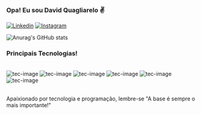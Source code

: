 ### Opa! Eu sou David Quagliarelo ✌️

[![Linkedin](https://img.shields.io/badge/LinkedIn-0077B5?style=for-the-badge&logo=linkedin&logoColor=white)](https://www.linkedin.com/in/david-quagliarelo/) [![Instagram](https://img.shields.io/badge/Instagram-E4405F?style=for-the-badge&logo=instagram&logoColor=white)](https://www.instagram.com/dev_quagliarelo/)

![Anurag's GitHub stats](https://github-readme-stats.vercel.app/api?username=DavidQuagliarelodev&show_icons=true&theme=dracula)

### Principais Tecnologias!

<div style ="display: inline_block"><br>
<img align="center" alt="tec-image" src="https://img.shields.io/badge/Ruby-CC342D?style=for-the-badge&logo=ruby&logoColor=white">

<img align="center" alt="tec-image" src="https://img.shields.io/badge/Ruby_on_Rails-CC0000?style=for-the-badge&logo=ruby-on-rails&logoColor=white">


<img align="center" alt="tec-image" src="https://img.shields.io/badge/Node.js-43853D?style=for-the-badge&logo=node.js&logoColor=white">

<img align="center" alt="tec-image" src="https://img.shields.io/badge/JavaScript-F7DF1E?style=for-the-badge&logo=javascript&logoColor=black">

<img align="center" alt="tec-image" src="https://img.shields.io/badge/HTML5-E34F26?style=for-the-badge&logo=html5&logoColor=white">

<img align="center" alt="tec-image" src="https://img.shields.io/badge/Sass-CC6699?style=for-the-badge&logo=sass&logoColor=white">
</div><br>

Apaixionado por tecnologia e programação, lembre-se "A base é sempre o mais importante!"

